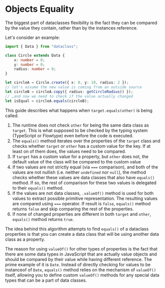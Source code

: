 # Objects Equality

The biggest part of dataclasses flexibility is the fact they can be compared by the value they
contain, rather than by the instances reference.

Let's consider an example:

```ts
import { Data } from "dataclass";

class Circle extends Data {
	x: number = 0;
	y: number = 0;
	radius: number = 0;
}

let circleA = Circle.create({ x: 0, y: 10, radius: 2 });
// let's assume the new value is coming from an outside source
let circleB = circleA.copy({ radius: getCircleRadius() });
// …and now we need to check if the value actually changed
let isEqual = circleA.equals(circleB);
```

This guide describes what happens when `target.equals(other)` is being called.

1. The runtime does not check `other` for being the same data class as `target`. This is what
   supposed to be checked by the typing system (TypeScript or Flowtype) even before the code is
   executed.
2. The `equals()` method iterates over the properties of the `target` class and checks whether
   `target` or `other` has a custom value for the key. If at least on of them does, the values need
   to be compared.
3. If `target` has a custom value for a property, but `other` does not, the default value of the
   class will be compared to the custom value
4. If two values are not strictly equal (via `===` comparison), and both of the values are not
   nullish (i.e. neither `undefined` nor `null`), the method checks whether these values are data
   classes that also have `equals()` method. If so, the rest of comparison for these two values is
   delegated to their `equals()` method.
5. If the values are not data classes, `.valueOf()` method is used for both values to extract
   possible primitive representation. The resulting values are compared using `===` operator. If
   result is `false`, `equals()` method returns `false` and skip comparing the rest of the
   properties.
6. If none of changed properties are different in both `target` and `other`, `equals()` method
   returns `true`.

The idea behind this algorithm attempts to find `equals()` of a dataclass properties is that you can
create a data class that will be using another data class as a property.

The reason for using `valueOf()` for other types of properties is the fact that there are some data
types in JavaScript that are actually value objects and should be compared by their value while
having different reference. The prime example of it is `Date`. Instead of directly checking for
values to be instanceof of `Date`, `equals()` method relies on the mechanism of `valueOf()` itself,
allowing you to define custom `valueOf()` methods for any special data types that can be a part of
data classes.
